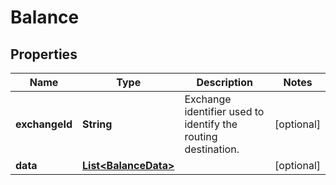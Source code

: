 

# Balance

## Properties

Name | Type | Description | Notes
------------ | ------------- | ------------- | -------------
**exchangeId** | **String** | Exchange identifier used to identify the routing destination. |  [optional]
**data** | [**List&lt;BalanceData&gt;**](BalanceData.md) |  |  [optional]




